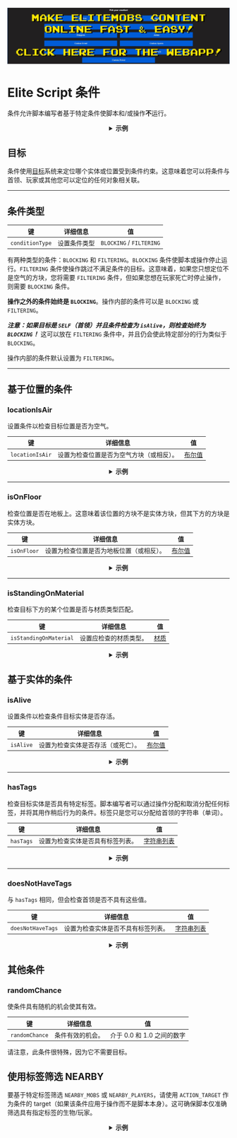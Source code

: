 [![webapp_banner.jpg](../../../img/wiki/webapp_banner.jpg)](https://magmaguy.com/webapp/webapp.html)

# Elite Script 条件

条件允许脚本编写者基于特定条件使脚本和/或操作**不**运行。

<div align="center">

<details>

<summary><b>示例</b></summary>

<div align="left">

```yaml
eliteScript:
  Example:
    Events:
    - EliteMobDamagedByPlayerEvent
    Conditions:
      isAlive: true
      Target:
        targetType: SELF
    Actions:
    - action: PLACE_BLOCK
      Target:
        targetType: DIRECT_TARGET
      duration: 20
      material: DIRT
      offset: 0,3,0
      Conditions:
        locationIsAir: true
        Target:
          targetType: ACTION_TARGET
    Cooldowns:
      local: 60
      global: 20
```

在此示例中，`Example` 脚本仅在精英仍然存活时运行，并且仅在方块为空气方块时才在精英位置上方 3 个方块处放置泥土方块。各个操作可以具有各自的条件。

</div>

</details>

</div>

## 目标

条件使用[目标]($language$/elitemobs/elitescript_targets.md)系统来定位哪个实体或位置受到条件约束。这意味着您可以将条件与首领、玩家或其他您可以定位的任何对象相关联。

---

## 条件类型

| 键 | 详细信息 | 值 |
| --- | :-: | :-: |
| `conditionType` | 设置条件类型 | `BLOCKING` / `FILTERING` |

有两种类型的条件：`BLOCKING` 和 `FILTERING`。`BLOCKING` 条件使脚本或操作停止运行。`FILTERING` 条件使操作跳过不满足条件的目标。这意味着，如果您只想定位不是空气的方块，您将需要 `FILTERING` 条件，但如果您想在玩家死亡时停止操作，则需要 `BLOCKING` 条件。

**操作之外的条件始终是 `BLOCKING`**。操作内部的条件可以是 `BLOCKING` 或 `FILTERING`。

_**注意：如果目标是 `SELF`（首领）并且条件检查为 `isAlive`，则检查始终为 `BLOCKING`！**_ 这可以放在 `FILTERING` 条件中，并且仍会使此特定部分的行为类似于 `BLOCKING`。

操作内部的条件默认设置为 `FILTERING`。

---

## 基于位置的条件

### locationIsAir

设置条件以检查目标位置是否为空气。

| 键 | 详细信息 | 值 |
| --- | :-: |:-------------------:|
| `locationIsAir` | 设置为检查位置是否为空气方块（或相反）。 | [布尔值](#boolean) |

<div align="center">

<details>

<summary><b>示例</b></summary>

<div align="left">

```yaml
eliteScript:
  Example:
    Conditions:
      locationIsAir: true
      Target:
        targetType: SELF
        offset: "0,3,0"
```

检查首领站立位置上方 2 个方块处的位置是否为空气。

</div>

</details>

</div>

---

### isOnFloor

检查位置是否在地板上。这意味着该位置的方块不是实体方块，但其下方的方块是实体方块。

| 键 | 详细信息 | 值 |
| --- | :-: | :-: |
| `isOnFloor` | 设置为检查位置是否为地板位置（或相反）。 | [布尔值](#boolean) |

<div align="center">

<details>

<summary><b>示例</b></summary>

<div align="left">

```yaml
eliteScript:
  Example:
    Conditions:
      isOnFloor: true
      Target:
        targetType: SELF
```

</div>

</details>

</div>

---

### isStandingOnMaterial

检查目标下方的某个位置是否与材质类型匹配。

| 键 |                     详细信息                     |        值         |
| --- |:-----------------------------------------------:|:---------------------:|
| `isStandingOnMaterial` | 设置应检查的材质类型。 | [材质](#material) |

<div align="center">

<details>

<summary><b>示例</b></summary>

<div align="left">

```yaml
eliteScript:
  Example:
    Conditions:
      isStandingOnMaterial: BIRCH_WOOD
      Target:
        targetType: SELF
```

仅当首领站在 BIRCH_WOOD 上时才会运行。

</div>

</details>

</div>

## 基于实体的条件

### isAlive

设置条件以检查条件目标实体是否存活。

| 键 | 详细信息 | 值 |
| --- | :-: | :-: |
| `isAlive` | 设置为检查实体是否存活（或死亡）。 | [布尔值](#boolean) |

<div align="center">

<details>

<summary><b>示例</b></summary>

<div align="left">

```yaml
eliteScript:
  Example:
    Conditions:
      isAlive: false
      Target:
        targetType: SELF
```

仅当首领死亡时才会运行。

</div>

</details>

</div>

---

### hasTags

检查目标实体是否具有特定标签。脚本编写者可以通过操作分配和取消分配任何标签，并将其用作稍后行为的条件。标签只是您可以分配给首领的字符串（单词）。

| 键 | 详细信息 |           值            |
| --- | :-: |:---------------------------:|
| `hasTags` | 设置为检查实体是否具有标签列表。 | [字符串列表](#string_list) |

<div align="center">

<details>

<summary><b>示例</b></summary>

<div align="left">

```yaml
eliteScript:
  Example:
    Conditions:
      hasTags:
      - isCool
      - hasANiceBeard
      Target:
        targetType: SELF
```

仅当首领具有标签“isCool”和“hasANiceBeard”时才会运行。

</div>

</details>

</div>

---

### doesNotHaveTags

与 `hasTags` 相同，但会检查首领是否不具有这些值。

| 键 | 详细信息 | 值 |
| --- | :-: | :-: |
| `doesNotHaveTags` | 设置为检查实体是否不具有标签列表。 | [字符串列表](#string_list) |

<div align="center">

<details>

<summary><b>示例</b></summary>

<div align="left">

```yaml
eliteScript:
  Example:
    Conditions:
      doesNotHaveTags:
      - isStinky
      - isSus
      Target:
        targetType: SELF
```

仅当首领不具有标签“isStinky”和“isSus”时才会运行。

</div>

</details>

</div>

## 其他条件

### randomChance

使条件具有随机的机会使其有效。

| 键 | 详细信息 | 值 |
| --- | :-: | :-: |
| `randomChance` | 条件有效的机会。 | 介于 0.0 和 1.0 之间的数字 |

请注意，此条件很特殊，因为它不需要目标。

## 使用标签筛选 NEARBY

要基于特定标签筛选 `NEARBY_MOBS` 或 `NEARBY_PLAYERS`，请使用 `ACTION_TARGET` 作为条件的 target（如果该条件应用于操作而不是脚本本身）。这可确保脚本仅准确筛选具有指定标签的生物/玩家。

<div align="center">

<details>

<summary><b>示例</b></summary>

<div align="left">

```yaml
eliteScript:
  Example:
    Actions:
    - action: SET_MOB_AI
      Target:
        targetType: NEARBY_MOBS
        range: 40
      bValue: false
      Conditions:
        hasTags:
          - TurnOff
        Target:
          targetType: ACTION_TARGET
```

此脚本将查找附近任何具有标签 `TurnOff` 的生物，并且如果它们具有该标签，则会关闭它们的 AI。

</div>

</details>

</div>
